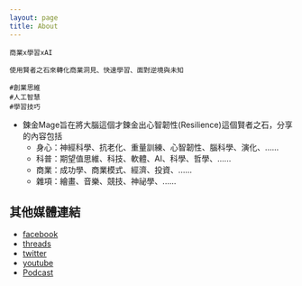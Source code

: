 ```yaml
---
layout: page
title: About
---
```


<style>
img {
  border-radius: 50%; /* Creates the circle shape */
  object-fit: cover; /* Ensures the image covers the area and maintains aspect ratio */
}
</style>

```
商業x學習xAI

使用賢者之石來轉化商業洞見、快速學習、面對逆境與未知

#創業思維
#人工智慧
#學習技巧
```

* 鍊金Mage旨在將大腦這個才鍊金出心智韌性(Resilience)這個賢者之石，分享的內容包括
  * 身心：神經科學、抗老化、重量訓練、心智韌性、腦科學、演化、......
  * 科普：期望值思維、科技、軟體、AI、科學、哲學、......
  * 商業：成功學、商業模式、經濟、投資、......
  * 雜項：繪畫、音樂、競技、神祕學、......


## 其他媒體連結
  * [facebook](https://facebook.com/alchemymage)
  * [threads](https://threads.net/alchemy.mage)
  * [twitter](https://twitter.com/alchemymage)
  * [youtube](https://youtube.com/@alchemymage)
  * [Podcast](/Podcast/)


<div id="subbrands"></div>

<script src="https://posetmage.com/cdn/js/Sub_Brands.js"></script>